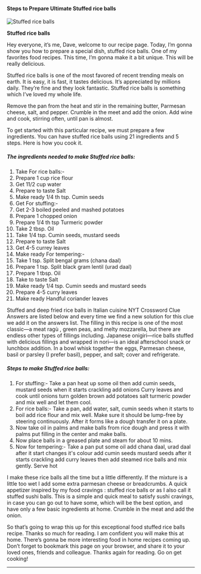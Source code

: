             

#### Steps to Prepare Ultimate Stuffed rice balls

![Stuffed rice balls](https://img-global.cpcdn.com/recipes/a3a2f26bf88c0a07/751x532cq70/stuffed-rice-balls-recipe-main-photo.jpg)

**Stuffed rice balls**

Hey everyone, it’s me, Dave, welcome to our recipe page. Today, I’m gonna show you how to prepare a special dish, stuffed rice balls. One of my favorites food recipes. This time, I’m gonna make it a bit unique. This will be really delicious.

Stuffed rice balls is one of the most favored of recent trending meals on earth. It is easy, it is fast, it tastes delicious. It’s appreciated by millions daily. They’re fine and they look fantastic. Stuffed rice balls is something which I’ve loved my whole life.

Remove the pan from the heat and stir in the remaining butter, Parmesan cheese, salt, and pepper. Crumble in the meet and add the onion. Add wine and cook, stirring often, until pan is almost.

To get started with this particular recipe, we must prepare a few ingredients. You can have stuffed rice balls using 21 ingredients and 5 steps. Here is how you cook it.

##### The ingredients needed to make Stuffed rice balls:

1.  Take For rice balls:-
2.  Prepare 1 cup rice flour
3.  Get 11/2 cup water
4.  Prepare to taste Salt
5.  Make ready 1/4 th tsp. Cumin seeds
6.  Get For stuffing:-
7.  Get 2-3 boiled peeled and mashed potatoes
8.  Prepare 1 chopped onion
9.  Prepare 1/4 th tsp Turmeric powder
10.  Take 2 tbsp. Oil
11.  Take 1/4 tsp. Cumin seeds, mustard seeds
12.  Prepare to taste Salt
13.  Get 4-5 currey leaves
14.  Make ready For tempering:-
15.  Take 1 tsp. Split bengal grams (chana daal)
16.  Prepare 1 tsp. Split black gram lentil (urad daal)
17.  Prepare 1 tbsp. Oil
18.  Take to taste Salt
19.  Make ready 1/4 tsp. Cumin seeds and mustard seeds
20.  Prepare 4-5 curry leaves
21.  Make ready Handful coriander leaves

Stuffed and deep fried rice balls in Italian cuisine NYT Crossword Clue Answers are listed below and every time we find a new solution for this clue we add it on the answers list. The filling in this recipe is one of the most classic—a meat ragù , green peas, and melty mozzarella, but there are endless other types of fillings including. Japanese onigiri—rice balls stuffed with delicious fillings and wrapped in nori—is an ideal afterschool snack or lunchbox addition. In a bowl whisk together the eggs, Parmesan cheese, basil or parsley (I prefer basil), pepper, and salt; cover and refrigerate.

##### Steps to make Stuffed rice balls:

1.  For stuffing:- Take a pan heat up some oil then add cumin seeds, mustard seeds when it starts crackling add onions Curry leaves and cook until onions turn golden brown add potatoes salt turmeric powder and mix well and let them cool.
2.  For rice balls:- Take a pan, add water, salt, cumin seeds when it starts to boil add rice flour and mix well. Make sure it should be lump-free by steering continuously. After it forms like a dough transfer it on a plate.
3.  Now take oil in palms and make balls from rice dough and press it with palms put filling in the center and make balls.
4.  Now place balls in a greased plate and steam for about 10 mins.
5.  Now for tempering:- Take a pan put some oil add chana daal, urad daal after it start changes it's colour add cumin seeds mustard seeds after it starts crackling add curry leaves then add steamed rice balls and mix gently. Serve hot

I make these rice balls all the time but a little differently. If the mixture is a little too wet I add some extra parmesan cheese or breadcrumbs. A quick appetizer inspired by my food cravings : stuffed rice balls or as I also call it stuffed sushi balls. This is a simple and quick meal to satisfy sushi cravings, in case you can go out to have some, which will be the best option, and have only a few basic ingredients at home. Crumble in the meat and add the onion.

So that’s going to wrap this up for this exceptional food stuffed rice balls recipe. Thanks so much for reading. I am confident you will make this at home. There’s gonna be more interesting food in home recipes coming up. Don’t forget to bookmark this page on your browser, and share it to your loved ones, friends and colleague. Thanks again for reading. Go on get cooking!

* * *